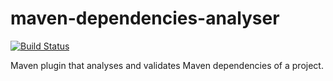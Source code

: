 # maven-dependencies-analyser
[![Build Status](https://travis-ci.org/aistomin/maven-dependencies-analyser.svg?branch=master)](https://travis-ci.org/aistomin/maven-dependencies-analyser)

Maven plugin that analyses and validates Maven dependencies of a project.
